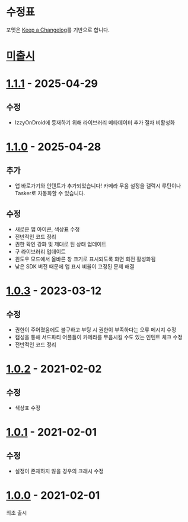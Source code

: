 # 수정표

포멧은 [Keep a Changelog][keep-a-changelog]를 기반으로 합니다.

[keep-a-changelog]: https://keepachangelog.com/en/1.0.0/

# [미출시]

[미출시]: https://github.com/ericswpark/camsung/compare/1.1.1...HEAD

# [1.1.1] - 2025-04-29

## 수정

- IzzyOnDroid에 등재하기 위해 라이브러리 메타데이터 추가 절차 비활성화

[1.1.1]: https://github.com/ericswpark/camsung/compare/1.1.0...1.1.1

# [1.1.0] - 2025-04-28

## 추가

- 앱 바로가기와 인텐트가 추가되었습니다! 카메라 무음 설정을 갤럭시 루틴이나 Tasker로 자동화할 수 있습니다.

## 수정

- 새로운 앱 아이콘, 색상표 수정
- 전반적인 코드 정리
- 권한 확인 강화 및 제대로 된 상태 업데이트
- 구 라이브러리 업데이트
- 윈도우 모드에서 올바른 창 크기로 표시되도록 화면 회전 활성화됨
- 낮은 SDK 버전 때문에 앱 표시 비율이 고정된 문제 해결

[1.1.0]: https://github.com/ericswpark/camsung/compare/1.0.3...1.1.0

# [1.0.3] - 2023-03-12

## 수정

- 권한이 주어졌음에도 불구하고 부팅 시 권한이 부족하다는 오류 메시지 수정
- 캠성을 통해 서드파티 어플들이 카메라를 무음시킬 수도 있는 인텐트 체크 수정
- 전반적인 코드 정리

# [1.0.2] - 2021-02-02

## 수정

- 색상표 수정

# [1.0.1] - 2021-02-01

## 수정

- 설정이 존재하지 않을 경우의 크래시 수정

# [1.0.0] - 2021-02-01

최초 출시

[1.0.3]: https://github.com/ericswpark/camsung/compare/1.0.2...1.0.3
[1.0.2]: https://github.com/ericswpark/camsung/compare/1.0.1...1.0.2
[1.0.1]: https://github.com/ericswpark/camsung/compare/1.0.0...1.0.1
[1.0.0]: https://github.com/ericswpark/camsung/compare/509b2f1e5b6dbbee4b2436d20d0b61c04de728bc...1.0.0
